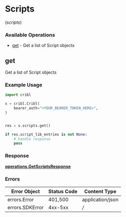 # Scripts
(*scripts*)

### Available Operations

* [get](#get) - Get a list of Script objects

## get

Get a list of Script objects

### Example Usage

```python
import cribl

s = cribl.Cribl(
    bearer_auth="<YOUR_BEARER_TOKEN_HERE>",
)


res = s.scripts.get()

if res.script_lib_entries is not None:
    # handle response
    pass

```


### Response

**[operations.GetScriptsResponse](../../models/operations/getscriptsresponse.md)**
### Errors

| Error Object     | Status Code      | Content Type     |
| ---------------- | ---------------- | ---------------- |
| errors.Error     | 401,500          | application/json |
| errors.SDKError  | 4xx-5xx          | */*              |

